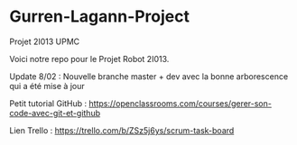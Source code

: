 # Gurren-Lagann-Project
Projet 2I013 UPMC

Voici notre repo pour le Projet Robot 2I013.

Update 8/02 : Nouvelle branche master + dev avec la bonne arborescence qui a été mise à jour

Petit tutorial GitHub : https://openclassrooms.com/courses/gerer-son-code-avec-git-et-github

Lien Trello : https://trello.com/b/ZSz5j6ys/scrum-task-board

